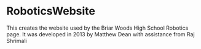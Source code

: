 RoboticsWebsite
===============
This creates the website used by the Briar Woods High School Robotics page. It was developed in 2013 by Matthew Dean with assistance from Raj Shrimali


